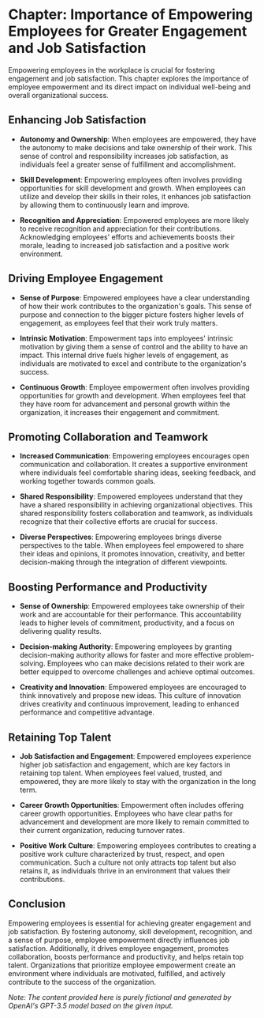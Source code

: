 Chapter: Importance of Empowering Employees for Greater Engagement and Job Satisfaction
=======================================================================================

Empowering employees in the workplace is crucial for fostering engagement and job satisfaction. This chapter explores the importance of employee empowerment and its direct impact on individual well-being and overall organizational success.

Enhancing Job Satisfaction
--------------------------

* **Autonomy and Ownership**: When employees are empowered, they have the autonomy to make decisions and take ownership of their work. This sense of control and responsibility increases job satisfaction, as individuals feel a greater sense of fulfillment and accomplishment.

* **Skill Development**: Empowering employees often involves providing opportunities for skill development and growth. When employees can utilize and develop their skills in their roles, it enhances job satisfaction by allowing them to continuously learn and improve.

* **Recognition and Appreciation**: Empowered employees are more likely to receive recognition and appreciation for their contributions. Acknowledging employees' efforts and achievements boosts their morale, leading to increased job satisfaction and a positive work environment.

Driving Employee Engagement
---------------------------

* **Sense of Purpose**: Empowered employees have a clear understanding of how their work contributes to the organization's goals. This sense of purpose and connection to the bigger picture fosters higher levels of engagement, as employees feel that their work truly matters.

* **Intrinsic Motivation**: Empowerment taps into employees' intrinsic motivation by giving them a sense of control and the ability to have an impact. This internal drive fuels higher levels of engagement, as individuals are motivated to excel and contribute to the organization's success.

* **Continuous Growth**: Employee empowerment often involves providing opportunities for growth and development. When employees feel that they have room for advancement and personal growth within the organization, it increases their engagement and commitment.

Promoting Collaboration and Teamwork
------------------------------------

* **Increased Communication**: Empowering employees encourages open communication and collaboration. It creates a supportive environment where individuals feel comfortable sharing ideas, seeking feedback, and working together towards common goals.

* **Shared Responsibility**: Empowered employees understand that they have a shared responsibility in achieving organizational objectives. This shared responsibility fosters collaboration and teamwork, as individuals recognize that their collective efforts are crucial for success.

* **Diverse Perspectives**: Empowering employees brings diverse perspectives to the table. When employees feel empowered to share their ideas and opinions, it promotes innovation, creativity, and better decision-making through the integration of different viewpoints.

Boosting Performance and Productivity
-------------------------------------

* **Sense of Ownership**: Empowered employees take ownership of their work and are accountable for their performance. This accountability leads to higher levels of commitment, productivity, and a focus on delivering quality results.

* **Decision-making Authority**: Empowering employees by granting decision-making authority allows for faster and more effective problem-solving. Employees who can make decisions related to their work are better equipped to overcome challenges and achieve optimal outcomes.

* **Creativity and Innovation**: Empowered employees are encouraged to think innovatively and propose new ideas. This culture of innovation drives creativity and continuous improvement, leading to enhanced performance and competitive advantage.

Retaining Top Talent
--------------------

* **Job Satisfaction and Engagement**: Empowered employees experience higher job satisfaction and engagement, which are key factors in retaining top talent. When employees feel valued, trusted, and empowered, they are more likely to stay with the organization in the long term.

* **Career Growth Opportunities**: Empowerment often includes offering career growth opportunities. Employees who have clear paths for advancement and development are more likely to remain committed to their current organization, reducing turnover rates.

* **Positive Work Culture**: Empowering employees contributes to creating a positive work culture characterized by trust, respect, and open communication. Such a culture not only attracts top talent but also retains it, as individuals thrive in an environment that values their contributions.

Conclusion
----------

Empowering employees is essential for achieving greater engagement and job satisfaction. By fostering autonomy, skill development, recognition, and a sense of purpose, employee empowerment directly influences job satisfaction. Additionally, it drives employee engagement, promotes collaboration, boosts performance and productivity, and helps retain top talent. Organizations that prioritize employee empowerment create an environment where individuals are motivated, fulfilled, and actively contribute to the success of the organization.

*Note: The content provided here is purely fictional and generated by OpenAI's GPT-3.5 model based on the given input.*
